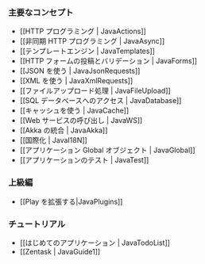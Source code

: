 <!-- translated -->
<!--
### Main concepts
-->
### 主要なコンセプト

<!--
- [[HTTP programming | JavaActions]]
- [[Asynchronous HTTP programming | JavaAsync]]
- [[The template engine | JavaTemplates]]
- [[HTTP form submission and validation | JavaForms]]
- [[Working with JSON | JavaJsonRequests]]
- [[Working with XML | JavaXmlRequests]]
- [[Handling file upload | JavaFileUpload]]
- [[Accessing an SQL database | JavaDatabase]]
- [[Using the Cache | JavaCache]]
- [[Calling web services | JavaWS]]
- [[Integrating with Akka | JavaAkka]]
- [[Internationalization | JavaI18N]]
- [[The application Global object | JavaGlobal]]
- [[Testing your application | JavaTest]]
-->
- [[HTTP プログラミング | JavaActions]]
- [[非同期 HTTP プログラミング | JavaAsync]]
- [[テンプレートエンジン | JavaTemplates]]
- [[HTTP フォームの投稿とバリデーション | JavaForms]]
- [[JSON を使う | JavaJsonRequests]]
- [[XML を使う | JavaXmlRequests]]
- [[ファイルアップロード処理 | JavaFileUpload]]
- [[SQL データベースへのアクセス | JavaDatabase]]
- [[キャッシュを使う | JavaCache]]
- [[Web サービスの呼び出し | JavaWS]]
- [[Akka の統合 | JavaAkka]]
- [[国際化 | JavaI18N]]
- [[アプリケーション Global オブジェクト | JavaGlobal]]
- [[アプリケーションのテスト | JavaTest]]

<!--
### Advanced Topics
-->
### 上級編

<!--
- [[Extending Play|JavaPlugins]]
-->
- [[Play を拡張する|JavaPlugins]]

<!--
### Tutorials
-->
### チュートリアル

<!--
- [[Your first application | JavaTodoList]]
- [[Zentask | JavaGuide1]]
-->
- [[はじめてのアプリケーション | JavaTodoList]]
- [[Zentask | JavaGuide1]]
